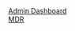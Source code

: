 <!DOCTYPE html>
<html lang="en">
<head>
    <meta charset="UTF-8">
    <title>MDR Dashboard</title>
    <link href="https://cdn.jsdelivr.net/npm/bootstrap@5.3.0/dist/css/bootstrap.min.css" rel="stylesheet">
    <link href="assets/css/styles.css" rel="stylesheet">
</head>
<body>
<nav class="navbar navbar-dark bg-dark">
    <div class="container">
        <a class="navbar-brand" href="dashboard.php">Admin Dashboard</a>
        <div>
            <a href="members.php" class="btn btn-outline-light btn-sm">MDR</a>
        </div>
    </div>
</nav>
